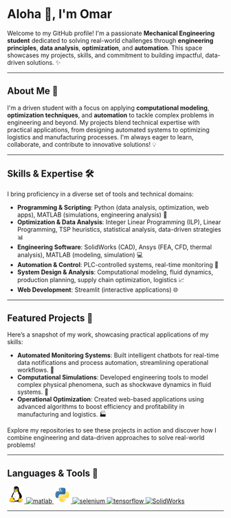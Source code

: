 # Aloha 👋, I'm Omar

Welcome to my GitHub profile! I'm a passionate **Mechanical Engineering student** dedicated to solving real-world challenges through **engineering principles**, **data analysis**, **optimization**, and **automation**. This space showcases my projects, skills, and commitment to building impactful, data-driven solutions. ✨

---

## About Me 🌟

I'm a driven student with a focus on applying **computational modeling**, **optimization techniques**, and **automation** to tackle complex problems in engineering and beyond. My projects blend technical expertise with practical applications, from designing automated systems to optimizing logistics and manufacturing processes. I'm always eager to learn, collaborate, and contribute to innovative solutions! 💡

---

## Skills & Expertise 🛠️

I bring proficiency in a diverse set of tools and technical domains:

- **Programming & Scripting**: Python (data analysis, optimization, web apps), MATLAB (simulations, engineering analysis) 🐍
- **Optimization & Data Analysis**: Integer Linear Programming (ILP), Linear Programming, TSP heuristics, statistical analysis, data-driven strategies 📊
- **Engineering Software**: SolidWorks (CAD), Ansys (FEA, CFD, thermal analysis), MATLAB (modeling, simulation) 💻
- **Automation & Control**: PLC-controlled systems, real-time monitoring 🤖
- **System Design & Analysis**: Computational modeling, fluid dynamics, production planning, supply chain optimization, logistics 📈
- **Web Development**: Streamlit (interactive applications) 🌐

---

## Featured Projects 🚀

Here’s a snapshot of my work, showcasing practical applications of my skills:

- **Automated Monitoring Systems**: Built intelligent chatbots for real-time data notifications and process automation, streamlining operational workflows. 💬
- **Computational Simulations**: Developed engineering tools to model complex physical phenomena, such as shockwave dynamics in fluid systems. 🌊
- **Operational Optimization**: Created web-based applications using advanced algorithms to boost efficiency and profitability in manufacturing and logistics. 🏭

Explore my repositories to see these projects in action and discover how I combine engineering and data-driven approaches to solve real-world problems!

---

## Languages & Tools 🧰

<p align="left">

  <a href="https://www.linux.org/" target="_blank" rel="noreferrer">
    <img src="https://raw.githubusercontent.com/devicons/devicon/master/icons/linux/linux-original.svg" alt="linux" width="40" height="40"/>
  </a>
  <a href="https://www.mathworks.com/" target="_blank" rel="noreferrer">
    <img src="https://upload.wikimedia.org/wikipedia/commons/2/21/Matlab_Logo.png" alt="matlab" width="40" height="40"/>
  </a>
  <a href="https://www.python.org" target="_blank" rel="noreferrer">
    <img src="https://raw.githubusercontent.com/devicons/devicon/master/icons/python/python-original.svg" alt="python" width="40" height="40"/>
  </a>
  <a href="https://www.selenium.dev" target="_blank" rel="noreferrer">
    <img src="https://raw.githubusercontent.com/detain/svg-logos/780f25886640cef088af994181646db2f6b1a3f8/svg/selenium-logo.svg" alt="selenium" width="40" height="40"/>
  </a>
  <a href="https://www.tensorflow.org" target="_blank" rel="noreferrer">
    <img src="https://www.vectorlogo.zone/logos/tensorflow/tensorflow-icon.svg" alt="tensorflow" width="40" height="40"/>
  </a>
  <a href="https://www.solidworks.com" target="_blank" rel="noreferrer">
    <img src="https://banner2.cleanpng.com/20180807/izv/3e61b0d7451279f342f4d56eac3be344.webp" alt="SolidWorks" width="40" height="40"/>
  </a>

</p>

---
